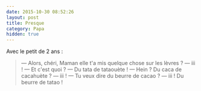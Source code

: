 ```yaml
---
date: 2015-10-30 08:52:26
layout: post
title: Presque
category: Papa
hidden: true
---
```


Avec le petit de 2 ans :

> — Alors, chéri, Maman elle t'a mis quelque chose sur les lèvres ?
> — iii !
> — Et c'est quoi ?
> — Du tata de tataouète !
> — Hein ? Du caca de cacahuète ?
> — iii !
> — Tu veux dire du beurre de cacao ?
> — iii ! Du beurre de tatao !

